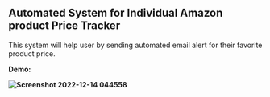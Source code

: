## Automated System for Individual Amazon product Price Tracker

This system will help user by sending automated email alert for their favorite product price.


<b> Demo:
<br>

![Screenshot 2022-12-14 044558](https://user-images.githubusercontent.com/49407545/207461068-b02543c7-801d-46a4-a452-65d71a4b28b6.png)